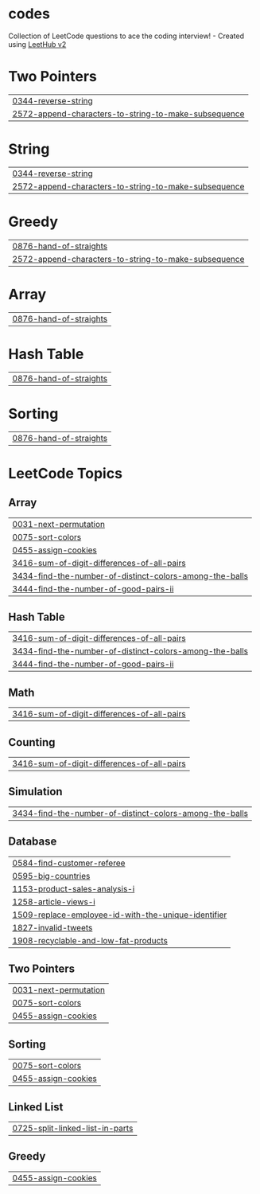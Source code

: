 # codes
Collection of LeetCode questions to ace the coding interview! - Created using [LeetHub v2](https://github.com/arunbhardwaj/LeetHub-2.0)


# Two Pointers
|  |
| ------- |
| [0344-reverse-string](https://github.com/abhishek28833/codes/tree/master/0344-reverse-string) |
| [2572-append-characters-to-string-to-make-subsequence](https://github.com/abhishek28833/codes/tree/master/2572-append-characters-to-string-to-make-subsequence) |
# String
|  |
| ------- |
| [0344-reverse-string](https://github.com/abhishek28833/codes/tree/master/0344-reverse-string) |
| [2572-append-characters-to-string-to-make-subsequence](https://github.com/abhishek28833/codes/tree/master/2572-append-characters-to-string-to-make-subsequence) |
# Greedy
|  |
| ------- |
| [0876-hand-of-straights](https://github.com/abhishek28833/codes/tree/master/0876-hand-of-straights) |
| [2572-append-characters-to-string-to-make-subsequence](https://github.com/abhishek28833/codes/tree/master/2572-append-characters-to-string-to-make-subsequence) |
# Array
|  |
| ------- |
| [0876-hand-of-straights](https://github.com/abhishek28833/codes/tree/master/0876-hand-of-straights) |
# Hash Table
|  |
| ------- |
| [0876-hand-of-straights](https://github.com/abhishek28833/codes/tree/master/0876-hand-of-straights) |
# Sorting
|  |
| ------- |
| [0876-hand-of-straights](https://github.com/abhishek28833/codes/tree/master/0876-hand-of-straights) |
<!---LeetCode Topics Start-->
# LeetCode Topics
## Array
|  |
| ------- |
| [0031-next-permutation](https://github.com/abhishek28833/codes/tree/master/0031-next-permutation) |
| [0075-sort-colors](https://github.com/abhishek28833/codes/tree/master/0075-sort-colors) |
| [0455-assign-cookies](https://github.com/abhishek28833/codes/tree/master/0455-assign-cookies) |
| [3416-sum-of-digit-differences-of-all-pairs](https://github.com/abhishek28833/codes/tree/master/3416-sum-of-digit-differences-of-all-pairs) |
| [3434-find-the-number-of-distinct-colors-among-the-balls](https://github.com/abhishek28833/codes/tree/master/3434-find-the-number-of-distinct-colors-among-the-balls) |
| [3444-find-the-number-of-good-pairs-ii](https://github.com/abhishek28833/codes/tree/master/3444-find-the-number-of-good-pairs-ii) |
## Hash Table
|  |
| ------- |
| [3416-sum-of-digit-differences-of-all-pairs](https://github.com/abhishek28833/codes/tree/master/3416-sum-of-digit-differences-of-all-pairs) |
| [3434-find-the-number-of-distinct-colors-among-the-balls](https://github.com/abhishek28833/codes/tree/master/3434-find-the-number-of-distinct-colors-among-the-balls) |
| [3444-find-the-number-of-good-pairs-ii](https://github.com/abhishek28833/codes/tree/master/3444-find-the-number-of-good-pairs-ii) |
## Math
|  |
| ------- |
| [3416-sum-of-digit-differences-of-all-pairs](https://github.com/abhishek28833/codes/tree/master/3416-sum-of-digit-differences-of-all-pairs) |
## Counting
|  |
| ------- |
| [3416-sum-of-digit-differences-of-all-pairs](https://github.com/abhishek28833/codes/tree/master/3416-sum-of-digit-differences-of-all-pairs) |
## Simulation
|  |
| ------- |
| [3434-find-the-number-of-distinct-colors-among-the-balls](https://github.com/abhishek28833/codes/tree/master/3434-find-the-number-of-distinct-colors-among-the-balls) |
## Database
|  |
| ------- |
| [0584-find-customer-referee](https://github.com/abhishek28833/codes/tree/master/0584-find-customer-referee) |
| [0595-big-countries](https://github.com/abhishek28833/codes/tree/master/0595-big-countries) |
| [1153-product-sales-analysis-i](https://github.com/abhishek28833/codes/tree/master/1153-product-sales-analysis-i) |
| [1258-article-views-i](https://github.com/abhishek28833/codes/tree/master/1258-article-views-i) |
| [1509-replace-employee-id-with-the-unique-identifier](https://github.com/abhishek28833/codes/tree/master/1509-replace-employee-id-with-the-unique-identifier) |
| [1827-invalid-tweets](https://github.com/abhishek28833/codes/tree/master/1827-invalid-tweets) |
| [1908-recyclable-and-low-fat-products](https://github.com/abhishek28833/codes/tree/master/1908-recyclable-and-low-fat-products) |
## Two Pointers
|  |
| ------- |
| [0031-next-permutation](https://github.com/abhishek28833/codes/tree/master/0031-next-permutation) |
| [0075-sort-colors](https://github.com/abhishek28833/codes/tree/master/0075-sort-colors) |
| [0455-assign-cookies](https://github.com/abhishek28833/codes/tree/master/0455-assign-cookies) |
## Sorting
|  |
| ------- |
| [0075-sort-colors](https://github.com/abhishek28833/codes/tree/master/0075-sort-colors) |
| [0455-assign-cookies](https://github.com/abhishek28833/codes/tree/master/0455-assign-cookies) |
## Linked List
|  |
| ------- |
| [0725-split-linked-list-in-parts](https://github.com/abhishek28833/codes/tree/master/0725-split-linked-list-in-parts) |
## Greedy
|  |
| ------- |
| [0455-assign-cookies](https://github.com/abhishek28833/codes/tree/master/0455-assign-cookies) |
<!---LeetCode Topics End-->